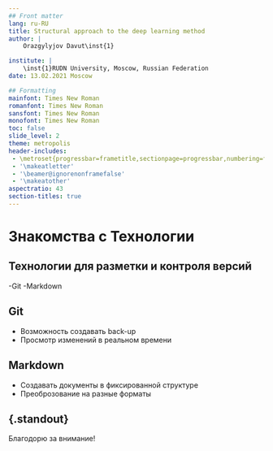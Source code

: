 ```yaml
---
## Front matter
lang: ru-RU
title: Structural approach to the deep learning method
author: |
	Orazgylyjov Davut\inst{1}

institute: |
	\inst{1}RUDN University, Moscow, Russian Federation
date: 13.02.2021 Moscow

## Formatting
mainfont: Times New Roman
romanfont: Times New Roman
sansfont: Times New Roman
monofont: Times New Roman
toc: false
slide_level: 2
theme: metropolis
header-includes: 
 - \metroset{progressbar=frametitle,sectionpage=progressbar,numbering=fraction}
 - '\makeatletter'
 - '\beamer@ignorenonframefalse'
 - '\makeatother'
aspectratio: 43
section-titles: true
---
```


# Знакомства с Технологии

## Технологии для разметки и контроля версий

-Git
-Markdown

## Git

- Возможность создавать back-up
- Просмотр изменений в реальном времени

## Markdown

- Создавать документы в фиксированной структуре
- Преоброзование на разные форматы

## {.standout}

Благодорю за внимание!
